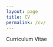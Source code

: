 ```yaml
---
layout: page
title: CV
permalink: /cv/
---
```

<link rel="stylesheet" href="/assets/css/main.css">
<div class="project-heading">Curriculum Vitae</div>
<object data="{{ site.url }}{{ site.baseurl }}/_pdfs/Algebra_I_Reference_Sheet.pdf" width="1000" height="1000" type="application/pdf"></object>
